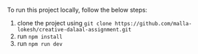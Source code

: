 To run this project locally, follow the below steps:

1. clone the project using ```git clone https://github.com/malla-lokesh/creative-dalaal-assignment.git```
2. run ```npm install```
3. run ```npm run dev```
